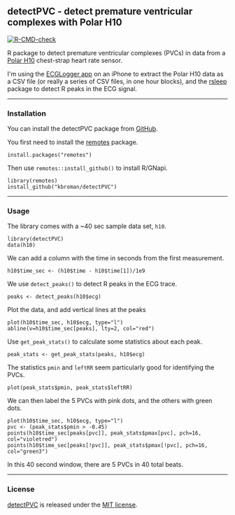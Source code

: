 ## detectPVC - detect premature ventricular complexes with Polar H10

[![R-CMD-check](https://github.com/kbroman/detectPVC/actions/workflows/R-CMD-check.yaml/badge.svg)](https://github.com/kbroman/detectPVC/actions/workflows/R-CMD-check.yaml)

R package to detect premature ventricular complexes (PVCs) in data from a [Polar
H10](https://www.polar.com/us-en/sensors/h10-heart-rate-sensor) chest-strap heart rate sensor.

I'm using the [ECGLogger app](https://www.ecglogger.com/) on an iPhone
to extract the Polar H10 data as a CSV file (or really a series of CSV
files, in one hour blocks), and the [rsleep](https://rsleep.org/)
package to detect R peaks in the ECG signal.


---

### Installation

You can install the detectPVC package from
[GitHub](https://github.com/kbroman/detectPVC).

You first need to install the
[remotes](https://remotes.r-lib.org) package.

    install.packages("remotes")

Then use `remotes::install_github()` to install R/GNapi.

    library(remotes)
    install_github("kbroman/detectPVC")

---

### Usage

The library comes with a ~40 sec sample data set, `h10`.

    library(detectPVC)
    data(h10)

We can add a column with the time in seconds from the first
measurement.

    h10$time_sec <- (h10$time - h10$time[1])/1e9

We use `detect_peaks()` to detect R peaks in the ECG trace.

    peaks <- detect_peaks(h10$ecg)

Plot the data, and add vertical lines at the peaks

    plot(h10$time_sec, h10$ecg, type="l")
    abline(v=h10$time_sec[peaks], lty=2, col="red")

Use `get_peak_stats()` to calculate some statistics about each peak.

    peak_stats <- get_peak_stats(peaks, h10$ecg)

The statistics `pmin` and `leftRR` seem particularly good for
identifying the PVCs.

    plot(peak_stats$pmin, peak_stats$leftRR)

We can then label the 5 PVCs with pink dots, and the others with green
dots.

    plot(h10$time_sec, h10$ecg, type="l")
    pvc <- (peak_stats$pmin > -0.45)
    points(h10$time_sec[peaks[pvc]], peak_stats$pmax[pvc], pch=16, col="violetred")
    points(h10$time_sec[peaks[!pvc]], peak_stats$pmax[!pvc], pch=16, col="green3")

In this 40 second window, there are 5 PVCs in 40 total beats.

---

### License

[detectPVC](https://github.com/kbroman/detectPVC) is released under the
[MIT license](LICENSE.md).
